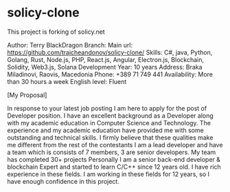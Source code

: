 # solicy-clone
This project is forking of solicy.net

Author: Terry BlackDragon
Branch: Main
url: https://github.com/trajcheandonov/solicy-clone/
Skills: C#, java, Python, Golang, Rust, Node.js, PHP, React.js, Angular, Electron.js, Blockchain, Solidity, Web3.js, Solana
Development Year: 10 years
Address: Braka Miladinovi, Raovis, Macedonia
Phone: +389 71 749 441
Availability: More than 30 hours a week
English level: Fluent

[My Proposal]

In response to your latest job posting I am here to apply for the post of Developer position. 
I have an excellent background as a Developer along with my academic education in Computer Science and Technology. 
The experience and my academic education have provided me with some outstanding and technical skills.
I firmly believe that these qualities make me different from the rest of the contestants
I am a lead developer and have a team which is consists of 7 members, 3 are senior developers.
My team has completed 30+ projects
Personally I am a senior back-end developer & blockchain Expert and started to learn C/C++ since 12 years old.
I have rich experience in these fields. I am working in these fields for 12 years, so I have enough confidence in this project.
